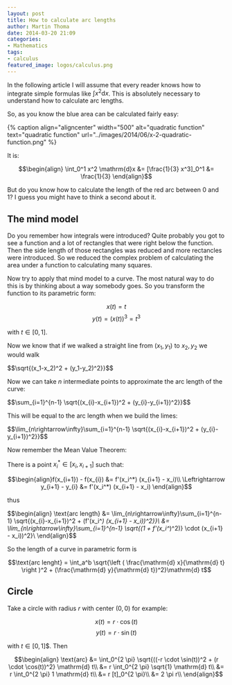 ```yaml
---
layout: post
title: How to calculate arc lengths
author: Martin Thoma
date: 2014-03-20 21:09
categories:
- Mathematics
tags:
- calculus
featured_image: logos/calculus.png
---
```


In the following article I will assume that every reader knows how to integrate
simple formulas like $\int x^2 \mathrm{d}x$. This is absolutely necessary to
understand how to calculate arc lengths.

So, as you know the blue area can be calculated fairly easy:

{% caption align="aligncenter" width="500" alt="quadratic function" text="quadratic function" url="../images/2014/06/x-2-quadratic-function.png" %}

It is:

$$\begin{align}
\int_0^1 x^2 \mathrm{d}x &= [\frac{1}{3} x^3]_0^1
&= \frac{1}{3}
\end{align}$$

But do you know how to calculate the length of the red arc between 0 and 1?
I guess you might have to think a second about it.

## The mind model

Do you remember how integrals were introduced? Quite probably you got to see
a function and a lot of rectangles that were right below the function. Then
the side length of those rectangles was reduced and more rectancles were
introduced. So we reduced the complex problem of calculating the area under a
function to calculating many squares.

Now try to apply that mind model to a curve. The most natural way to do this
is by thinking about a way somebody goes. So you transform the function to
its parametric form:

$$x(t) = t$$
$$y(t) = (x(t))^3 = t^3$$

with $t \in [0,1]$.

Now we know that if we walked a straight line from $(x_1, y_1)$ to $x_2, y_2$
we would walk

$$\sqrt{(x_1-x_2)^2 + (y_1-y_2)^2}}$$

Now we can take $n$ intermediate points to approximate the arc length of the
curve:

$$\sum_{i=1}^{n-1} \sqrt{(x_{i}-x_{i+1})^2 + (y_{i}-y_{i+1})^2}}$$

This will be equal to the arc length when we build the limes:

$$\lim_{n\rightarrow\infty}\sum_{i=1}^{n-1} \sqrt{(x_{i}-x_{i+1})^2 + (y_{i}-y_{i+1})^2}}$$

Now remember the Mean Value Theorem:

There is a point $x_i^* \in [x_i, x_{i+1}]$ such that:

$$\begin{align}f(x_{i+1}) - f(x_{i}) &= f'(x_i^*) (x_{i+1} - x_i)\\
\Leftrightarrow y_{i+1} - y_{i} &= f'(x_i^*) (x_{i+1} - x_i)
\end{align}$$

thus

$$\begin{align}
\text{arc length} &= \lim_{n\rightarrow\infty}\sum_{i=1}^{n-1} \sqrt{(x_{i}-x_{i+1})^2 + (f'(x_i^*) (x_{i+1} - x_i))^2}}\\
&= \lim_{n\rightarrow\infty}\sum_{i=1}^{n-1} \sqrt{(1 + f'(x_i^*)^2)} \cdot (x_{i+1} - x_i))^2}\\
\end{align}$$

So the length of a curve in parametric form is

$$\text{arc lenght} = \int_a^b \sqrt{\left ( \frac{\mathrm{d} x}{\mathrm{d} t} \right )^2 + (\frac{\mathrm{d} y}{\mathrm{d} t})^2}\mathrm{d} t$$

## Circle

Take a circle with radius $r$ with center $(0, 0)$ for example:

$$x(t) = r \cdot \cos(t)$$
$$y(t) = r \cdot \sin(t)$$

with $t \in [0, 1]$$. Then

$$\begin{align}
\text{arc} &= \int_0^{2 \pi} \sqrt{((-r \cdot \sin(t))^2 + (r \cdot \cos(t))^2} \mathrm{d} t\\
&= r \int_0^{2 \pi} \sqrt{1} \mathrm{d} t\\
&= r \int_0^{2 \pi} 1 \mathrm{d} t\\
&= r [t]_0^{2 \pi}\\
&= 2 \pi r\\
\end{align}$$
